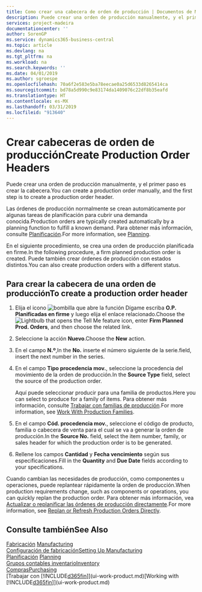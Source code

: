 ```yaml
---
title: Como crear una cabecera de orden de producción | Documentos de Microsoft
description: Puede crear una orden de producción manualmente, y el primer paso es crear la cabecera.
services: project-madeira
documentationcenter: ''
author: SorenGP
ms.service: dynamics365-business-central
ms.topic: article
ms.devlang: na
ms.tgt_pltfrm: na
ms.workload: na
ms.search.keywords: ''
ms.date: 04/01/2019
ms.author: sgroespe
ms.openlocfilehash: 70a6f2e583e5ba78eecae0a25d6533d8265414ca
ms.sourcegitcommit: bd78a5d990c9e83174da1409076c22df8b35eafd
ms.translationtype: HT
ms.contentlocale: es-MX
ms.lasthandoff: 03/31/2019
ms.locfileid: "913640"
---
```

# <a name="create-production-order-headers"></a><span data-ttu-id="15bcd-103">Crear cabeceras de orden de producción</span><span class="sxs-lookup"><span data-stu-id="15bcd-103">Create Production Order Headers</span></span>
<span data-ttu-id="15bcd-104">Puede crear una orden de producción manualmente, y el primer paso es crear la cabecera.</span><span class="sxs-lookup"><span data-stu-id="15bcd-104">You can create a production order manually, and the first step is to create a production order header.</span></span>

<span data-ttu-id="15bcd-105">Las órdenes de producción normalmente se crean automáticamente por algunas tareas de planificación para cubrir una demanda conocida.</span><span class="sxs-lookup"><span data-stu-id="15bcd-105">Production orders are typically created automatically by a planning function to fulfill a known demand.</span></span> <span data-ttu-id="15bcd-106">Para obtener más información, consulte [Planificación](production-planning.md).</span><span class="sxs-lookup"><span data-stu-id="15bcd-106">For more information, see [Planning](production-planning.md).</span></span>   

<span data-ttu-id="15bcd-107">En el siguiente procedimiento, se crea una orden de producción planificada en firme.</span><span class="sxs-lookup"><span data-stu-id="15bcd-107">In the following procedure, a firm planned production order is created.</span></span> <span data-ttu-id="15bcd-108">Puede también crear órdenes de producción con estados distintos.</span><span class="sxs-lookup"><span data-stu-id="15bcd-108">You can also create production orders with a different status.</span></span>  

## <a name="to-create-a-production-order-header"></a><span data-ttu-id="15bcd-109">Para crear la cabecera de una orden de producción</span><span class="sxs-lookup"><span data-stu-id="15bcd-109">To create a production order header</span></span>  
1.  <span data-ttu-id="15bcd-110">Elija el icono ![bombilla que abre la función Dígame](media/ui-search/search_small.png "Dígame que desea hacer") escriba **O.P. Planificadas en firme** y luego elija el enlace relacionado.</span><span class="sxs-lookup"><span data-stu-id="15bcd-110">Choose the ![Lightbulb that opens the Tell Me feature](media/ui-search/search_small.png "Tell me what you want to do") icon, enter **Firm Planned Prod. Orders**, and then choose the related link.</span></span>  
2.  <span data-ttu-id="15bcd-111">Seleccione la acción **Nuevo**.</span><span class="sxs-lookup"><span data-stu-id="15bcd-111">Choose the **New** action.</span></span>  
3.  <span data-ttu-id="15bcd-112">En el campo **N.º**,</span><span class="sxs-lookup"><span data-stu-id="15bcd-112">In the **No.**</span></span> <span data-ttu-id="15bcd-113">inserte el número siguiente de la serie.</span><span class="sxs-lookup"><span data-stu-id="15bcd-113">field, insert the next number in the series.</span></span>  
4.  <span data-ttu-id="15bcd-114">En el campo **Tipo procedencia mov.**, seleccione la procedencia del movimiento de la orden de producción.</span><span class="sxs-lookup"><span data-stu-id="15bcd-114">In the **Source Type** field, select the source of the production order.</span></span>

    <span data-ttu-id="15bcd-115">Aquí puede seleccionar producir para una familia de productos.</span><span class="sxs-lookup"><span data-stu-id="15bcd-115">Here you can select to produce for a family of items.</span></span> <span data-ttu-id="15bcd-116">Para obtener más información, consulte [Trabajar con familias de producción](production-how-work-family.md).</span><span class="sxs-lookup"><span data-stu-id="15bcd-116">For more information, see [Work With Production Families](production-how-work-family.md).</span></span>
5.  <span data-ttu-id="15bcd-117">En el campo **Cód. procedencia mov.**, seleccione el código de producto, familia o cabecera de venta para el cual se va a generar la orden de producción.</span><span class="sxs-lookup"><span data-stu-id="15bcd-117">In the **Source No.** field, select the item number, family, or sales header for which the production order is to be generated.</span></span>  
6.  <span data-ttu-id="15bcd-118">Rellene los campos **Cantidad** y **Fecha vencimiento** según sus especificaciones.</span><span class="sxs-lookup"><span data-stu-id="15bcd-118">Fill in the **Quantity** and **Due Date** fields according to your specifications.</span></span>  

<span data-ttu-id="15bcd-119">Cuando cambian las necesidades de producción, como componentes u operaciones, puede replantear rápidamente la orden de producción.</span><span class="sxs-lookup"><span data-stu-id="15bcd-119">When production requirements change, such as components or operations, you can quickly replan the production order.</span></span> <span data-ttu-id="15bcd-120">Para obtener más información, vea [Actualizar o replanificar las órdenes de producción directamente](production-how-to-replan-refresh-production-orders.md).</span><span class="sxs-lookup"><span data-stu-id="15bcd-120">For more information, see [Replan or Refresh Production Orders Directly](production-how-to-replan-refresh-production-orders.md).</span></span> 

## <a name="see-also"></a><span data-ttu-id="15bcd-121">Consulte también</span><span class="sxs-lookup"><span data-stu-id="15bcd-121">See Also</span></span>  
<span data-ttu-id="15bcd-122">[Fabricación](production-manage-manufacturing.md)  </span><span class="sxs-lookup"><span data-stu-id="15bcd-122">[Manufacturing](production-manage-manufacturing.md)  </span></span>  
[<span data-ttu-id="15bcd-123">Configuración de fabricación</span><span class="sxs-lookup"><span data-stu-id="15bcd-123">Setting Up Manufacturing</span></span>](production-configure-production-processes.md)  
<span data-ttu-id="15bcd-124">[Planificación](production-planning.md)    </span><span class="sxs-lookup"><span data-stu-id="15bcd-124">[Planning](production-planning.md)    </span></span>  
[<span data-ttu-id="15bcd-125">Grupos contables inventario</span><span class="sxs-lookup"><span data-stu-id="15bcd-125">Inventory</span></span>](inventory-manage-inventory.md)  
[<span data-ttu-id="15bcd-126">Compras</span><span class="sxs-lookup"><span data-stu-id="15bcd-126">Purchasing</span></span>](purchasing-manage-purchasing.md)  
<span data-ttu-id="15bcd-127">[Trabajar con [!INCLUDE[d365fin](includes/d365fin_md.md)]](ui-work-product.md)</span><span class="sxs-lookup"><span data-stu-id="15bcd-127">[Working with [!INCLUDE[d365fin](includes/d365fin_md.md)]](ui-work-product.md)</span></span>
